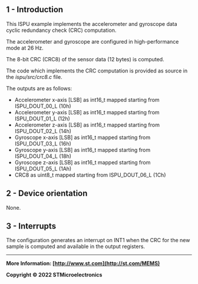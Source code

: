 ## 1 - Introduction

This ISPU example implements the accelerometer and gyroscope data cyclic redundancy check (CRC) computation.

The accelerometer and gyroscope are configured in high-performance mode at 26 Hz.

The 8-bit CRC (CRC8) of the sensor data (12 bytes) is computed.

The code which implements the CRC computation is provided as source in the *ispu/src/crc8.c* file.

The outputs are as follows:

* Accelerometer x-axis [LSB] as int16_t mapped starting from ISPU_DOUT_00_L (10h)
* Accelerometer y-axis [LSB] as int16_t mapped starting from ISPU_DOUT_01_L (12h)
* Accelerometer z-axis [LSB] as int16_t mapped starting from ISPU_DOUT_02_L (14h)
* Gyroscope x-axis [LSB] as int16_t mapped starting from ISPU_DOUT_03_L (16h)
* Gyroscope y-axis [LSB] as int16_t mapped starting from ISPU_DOUT_04_L (18h)
* Gyroscope z-axis [LSB] as int16_t mapped starting from ISPU_DOUT_05_L (1Ah)
* CRC8 as uint8_t mapped starting from ISPU_DOUT_06_L (1Ch)


## 2 - Device orientation

None.


## 3 - Interrupts

The configuration generates an interrupt on INT1 when the CRC for the new sample is computed and available in the output registers.

------

**More Information: [http://www.st.com](http://st.com/MEMS)**

**Copyright © 2022 STMicroelectronics**